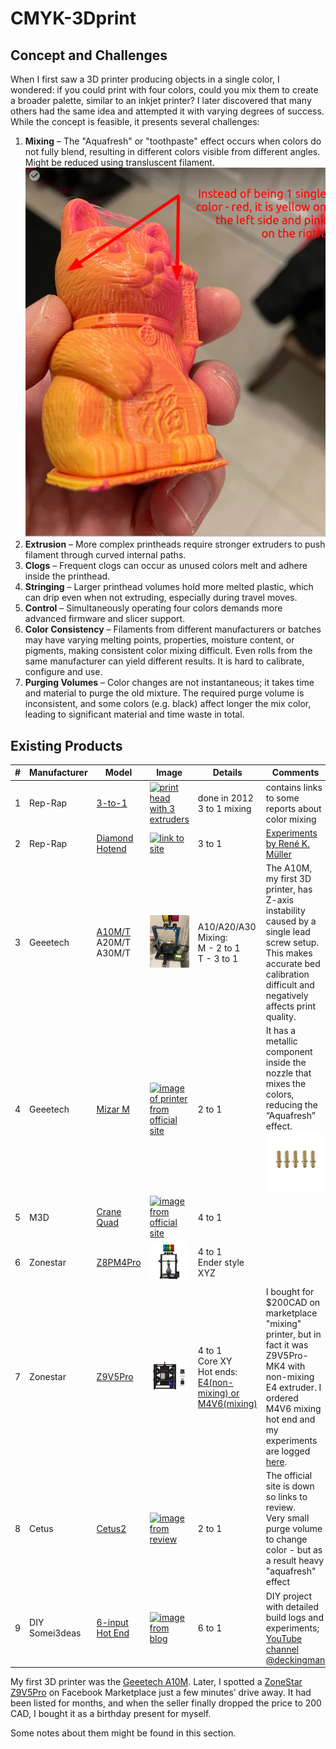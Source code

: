 
# CMYK-3Dprint

## Concept and Challenges

When I first saw a 3D printer producing objects in a single color, I wondered: if you could print with four colors, could you mix them to create a broader palette, similar to an inkjet printer? I later discovered that many others had the same idea and attempted it with varying degrees of success. While the concept is feasible, it presents several challenges:

1. **Mixing** – The "Aquafresh" or "toothpaste" effect occurs when colors do not fully blend, resulting in different colors visible from different angles. Might be reduced using transluscent filament.  
    ![toothpaste effect](resources/toothpaste_yello_pink_cat.png)
2. **Extrusion** – More complex printheads require stronger extruders to push filament through curved internal paths.
3. **Clogs** – Frequent clogs can occur as unused colors melt and adhere inside the printhead.
4. **Stringing** – Larger printhead volumes hold more melted plastic, which can drip even when not extruding, especially during travel moves.
5. **Control** – Simultaneously operating four colors demands more advanced firmware and slicer support.
6. **Color Consistency** – Filaments from different manufacturers or batches may have varying melting points, properties, moisture content, or pigments, making consistent color mixing difficult. Even rolls from the same manufacturer can yield different results. It is hard to calibrate, configure and use.
7. **Purging Volumes** – Color changes are not instantaneous; it takes time and material to purge the old mixture. The required purge volume is inconsistent, and some colors (e.g. black) affect longer the mix color, leading to significant material and time waste in total.

## Existing Products

| # | Manufacturer | Model | Image | Details | Comments |
|---|--------------|-------|-------|---------|----------|
| 1 | Rep-Rap      | [3-to-1](https://richrap.blogspot.com/2012/08/3-way-quick-fit-extruder-and-colour.html) | [![print head with 3 extruders](https://blogger.googleusercontent.com/img/b/R29vZ2xl/AVvXsEjRH_xcm1N6YQ204XjNlKvpK-T3AzsVKbgbOR_7pHwTjLqfUmNeOerYbLHjLaOyfcJ_FPCy5l8wkqG7L2xf18_FBPPlFszWoDflCd3FFhFnPq4r0FQe_UO66eS2wSlMeZC0BfMm931M_4Se/s1600/Very_first_print_uncalibrated.jpg)](https://richrap.blogspot.com/2012/08/3-way-quick-fit-extruder-and-colour.html) | done in 2012<br>3 to 1 mixing       | contains links to some reports about color mixing |
| 2 | Rep-Rap      | [Diamond Hotend](https://reprap.org/wiki/Diamond_Hotend) | [![link to site](https://reprap.org/mediawiki/images/e/ee/Diamond_Hotend_And_Prints.jpg)](https://reprap.org/wiki/Diamond_Hotend) | 3 to 1 |  [Experiments by René K. Müller](https://xyzdims.com/2019/05/07/3d-printing-diamond-hotend-or-mixed-color-deeper-dive/)|
| 3 | Geeetech | [A10M/T](https://www.geeetech.com/Documents/A10T%20User%20Manual_V1.00%20.pdf)<br>A20M/T<br>A30M/T| [![A10M](A10M/resources/a10m.png)](A10M/resources/a10m.png) | A10/A20/A30<br>Mixing:<br>M - 2 to 1<br>T - 3 to 1 | The A10M, my first 3D printer, has Z-axis instability caused by a single lead screw setup. This makes accurate bed calibration difficult and negatively affects print quality. |
| 4 | Geeetech | [Mizar M](https://wiki.geeetech.com/index.php/Geeetech_Mizar_M_3D_printer) | [![image of printer from official site](https://wiki.geeetech.com/images/c/ce/W9.png)](https://wiki.geeetech.com/index.php/Geeetech_Mizar_M_3D_printer)| 2 to 1| It has a metallic component inside the nozzle that mixes the colors, reducing the “Aquafresh” effect.<br> [![inserts](resources/mizzar_m_nozzle_insert.jpg)](https://www.geeetech.com/5pcs-mizarm-mixed-color-melt-filter-p-1615.html?fbclid=IwY2xjawLVeqdleHRuA2FlbQIxMABicmlkETFqNzlRdWNvdEdST1dFYlFTAR7ny_wdsjKKtKjTSk-9DbuC5FxciZA5RfLIdIIEBB54iFXiR98hC5LWu60_sQ_aem_zcrvYIJ0le5U7qGZSOhBCQ)|
| 5 | M3D | [Crane Quad](https://crane.printm3d.com/crane-quad-guide/unboxing-and-assembly#additional-information-1)| [![image from official site](https://crane.printm3d.com/~gitbook/image?url=https%3A%2F%2F2233698637-files.gitbook.io%2F%7E%2Ffiles%2Fv0%2Fb%2Fgitbook-legacy-files%2Fo%2Fassets%252F-LHsKN4t1c1PNlAAcU9y%252F-LOWmxZECDMME50HoQKc%252F-LOWtdJoxvukkWITDrGp%252Fquad.png%3Falt%3Dmedia%26token%3D4ee878bb-ce16-46e9-986a-10697ea12246&width=768&dpr=1&quality=100&sign=60710139&sv=2)](https://crane.printm3d.com/crane-quad-guide/)| 4 to 1 | |
| 6 | Zonestar | [Z8PM4Pro](https://github.com/ZONESTAR3D/Z8P) | [![z8o from official github](https://github.com/ZONESTAR3D/Z8P/blob/main/Z8P.jpg?raw=true)](https://github.com/ZONESTAR3D/Z8P) | 4 to 1<br>Ender style XYZ||
| 7 | Zonestar | [Z9V5Pro](https://github.com/ZONESTAR3D/Z9/tree/main/Z9V5) | [![z9v5 from official github](https://raw.githubusercontent.com/ZONESTAR3D/Z9/refs/heads/main/Z9V5/MK5.jpg)](https://github.com/ZONESTAR3D/Z9/tree/main/Z9V5) | 4 to 1<br>Core XY<br>Hot ends:<br>[E4(non-mixing) or M4V6(mixing)](https://github.com/ZONESTAR3D/Upgrade-kit-guide/blob/main/HOTEND/FAQ_M4E4.md#whats-different-between-e4-and-m4-hotend) | I bought for $200CAD on marketplace "mixing" printer, but in fact it was Z9V5Pro-MK4 with non-mixing E4 extruder. I ordered M4V6 mixing hot end and my experiments are logged [here](Z9V5/).
| 8 | Cetus     | [Cetus2](https://www.3dptk.com/review/cetus2-review) | [![image from review](https://www.3dptk.com/img_clanky/109/CETUS-2-4.jpg)](https://www.3dptk.com/review/cetus2-review) | 2 to 1 | The official site is down so links to review.<br>Very small purge volume to change color - but as a result heavy "aquafresh" effect|
| 9 | DIY Somei3deas | [6-input Hot End](https://somei3deas.wordpress.com/2020/07/02/my-6-input-hot-end-part-11/) | [![image from blog](https://somei3deas.wordpress.com/wp-content/uploads/2020/06/5topandsideplatesfitted.jpg)](https://somei3deas.wordpress.com/2020/06/28/my-6-input-mixing-hot-end-part-10/) | 6 to 1 | DIY project with detailed build logs and experiments; [YouTube channel @deckingman](https://www.youtube.com/watch?v=1j0UH6ctTDI) |

My first 3D printer was the [Geeetech A10M](A10M/). Later, I spotted a [ZoneStar Z9V5Pro](Z9V5/) on Facebook Marketplace just a few minutes’ drive away. It had been listed for months, and when the seller finally dropped the price to 200 CAD, I bought it as a birthday present for myself.

Some notes about them might be found in this section.